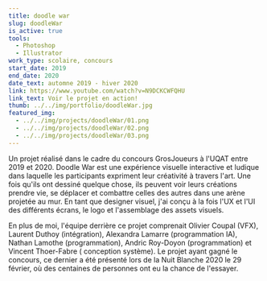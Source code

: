 ```yaml
---
title: doodle war
slug: doodleWar
is_active: true
tools:
  - Photoshop
  - Illustrator
work_type: scolaire, concours
start_date: 2019
end_date: 2020
date_text: automne 2019 - hiver 2020
link: https://www.youtube.com/watch?v=N9DCKCWFQHU
link_text: Voir le projet en action!
thumb: ../../img/portfolio/doodleWar.jpg
featured_img:
  - ../../img/projects/doodleWar/01.png
  - ../../img/projects/doodleWar/02.png
  - ../../img/projects/doodleWar/03.png
---
```


Un projet réalisé dans le cadre du concours GrosJoueurs à l'UQAT entre 2019 et 2020. Doodle War est une expérience
visuelle interactive et ludique dans laquelle les participants expriment leur créativité à travers l'art. Une fois
qu'ils ont dessiné quelque chose, ils peuvent voir leurs créations prendre vie, se déplacer et combattre celles des
autres dans une arène projetée au mur. En tant que designer visuel, j'ai conçu à la fois l'UX et l'UI des différents
écrans, le logo et l'assemblage des assets visuels. 

En plus de moi, l'équipe derrière ce projet comprenait Olivier Coupal (VFX), Laurent Duthoy (intégration), Alexandra
Lamarre (programmation IA), Nathan Lamothe (programmation), Andric Roy-Doyon (programmation) et Vincent Thoer-Fabre (
conception système). Le projet ayant gagné le concours, ce dernier a été présenté lors de la Nuit Blanche 2020 le 29
février, où des centaines de personnes ont eu la chance de l'essayer.